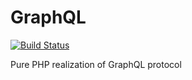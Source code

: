 # GraphQL
[![Build Status](https://travis-ci.org/Youshido/GraphQL.svg?branch=master)](http://travis-ci.org/Youshido/GraphQL)

Pure PHP realization of GraphQL protocol
